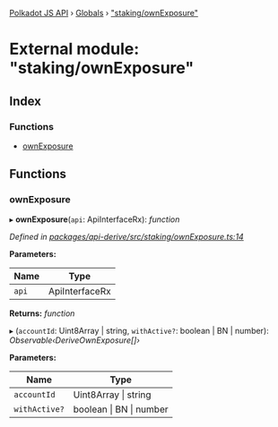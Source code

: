 [Polkadot JS API](../README.md) › [Globals](../globals.md) › ["staking/ownExposure"](_staking_ownexposure_.md)

# External module: "staking/ownExposure"

## Index

### Functions

* [ownExposure](_staking_ownexposure_.md#ownexposure)

## Functions

###  ownExposure

▸ **ownExposure**(`api`: ApiInterfaceRx): *function*

*Defined in [packages/api-derive/src/staking/ownExposure.ts:14](https://github.com/polkadot-js/api/blob/3f4576f524/packages/api-derive/src/staking/ownExposure.ts#L14)*

**Parameters:**

Name | Type |
------ | ------ |
`api` | ApiInterfaceRx |

**Returns:** *function*

▸ (`accountId`: Uint8Array | string, `withActive?`: boolean | BN | number): *Observable‹DeriveOwnExposure[]›*

**Parameters:**

Name | Type |
------ | ------ |
`accountId` | Uint8Array &#124; string |
`withActive?` | boolean &#124; BN &#124; number |
